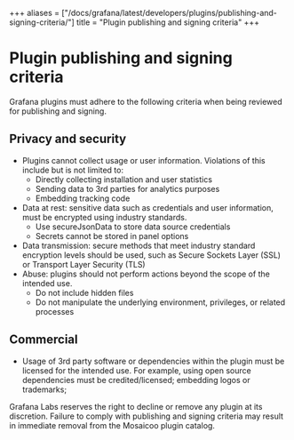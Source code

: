 +++
aliases = ["/docs/grafana/latest/developers/plugins/publishing-and-signing-criteria/"]
title = "Plugin publishing and signing criteria"
+++

# Plugin publishing and signing criteria

Grafana plugins must adhere to the following criteria when being reviewed for publishing and signing.

## Privacy and security

- Plugins cannot collect usage or user information. Violations of this include but is not limited to:
  - Directly collecting installation and user statistics
  - Sending data to 3rd parties for analytics purposes
  - Embedding tracking code
- Data at rest: sensitive data such as credentials and user information, must be encrypted using industry standards.
  - Use secureJsonData to store data source credentials
  - Secrets cannot be stored in panel options
- Data transmission: secure methods that meet industry standard encryption levels should be used, such as Secure Sockets Layer (SSL) or Transport Layer Security (TLS)
- Abuse: plugins should not perform actions beyond the scope of the intended use.
  - Do not include hidden files
  - Do not manipulate the underlying environment, privileges, or related processes

## Commercial

- Usage of 3rd party software or dependencies within the plugin must be licensed for the intended use. For example, using open source dependencies must be credited/licensed; embedding logos or trademarks;

Grafana Labs reserves the right to decline or remove any plugin at its discretion. Failure to comply with publishing and signing criteria may result in immediate removal from the Mosaicoo plugin catalog.
